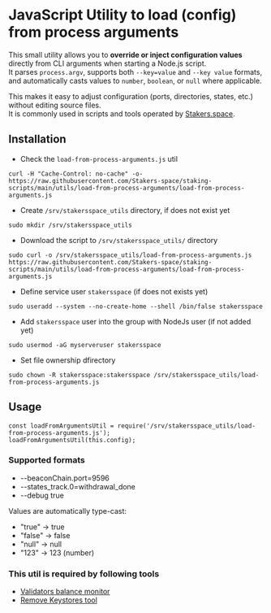 # JavaScript Utility to load (config) from process arguments
This small utility allows you to **override or inject configuration values** directly from CLI arguments when starting a Node.js script.  
It parses `process.argv`, supports both `--key=value` and `--key value` formats, and automatically casts values to `number`, `boolean`, or `null` where applicable.

This makes it easy to adjust configuration (ports, directories, states, etc.) without editing source files.  
It is commonly used in scripts and tools operated by [Stakers.space](https://github.com/Stakers-space).

## Installation
- Check the `load-from-process-arguments.js` util
```
curl -H "Cache-Control: no-cache" -o- https://raw.githubusercontent.com/Stakers-space/staking-scripts/main/utils/load-from-process-arguments/load-from-process-arguments.js
```
- Create `/srv/stakersspace_utils` directory, if does not exist yet
```
sudo mkdir /srv/stakersspace_utils
```
- Download the script to `/srv/stakersspace_utils/` directory
```
sudo curl -o /srv/stakersspace_utils/load-from-process-arguments.js https://raw.githubusercontent.com/Stakers-space/staking-scripts/main/utils/load-from-process-arguments/load-from-process-arguments.js
```
- Define service user `stakersspace` (if does not exists yet)
```
sudo useradd --system --no-create-home --shell /bin/false stakersspace
```
- Add `stakersspace` user into the group with NodeJs user (if not added yet)
```
sudo usermod -aG myserveruser stakersspace
```
- Set file ownership dfirectory
```
sudo chown -R stakersspace:stakersspace /srv/stakersspace_utils/load-from-process-arguments.js
```

## Usage
```
const loadFromArgumentsUtil = require('/srv/stakersspace_utils/load-from-process-arguments.js');
loadFromArgumentsUtil(this.config);
```

### Supported formats
- --beaconChain.port=9596
- --states_track.0=withdrawal_done
- --debug true

Values are automatically type-cast:
- "true" → true
- "false" → false
- "null" → null
- "123" → 123 (number)

### This util is required by following tools
- [Validators balance monitor](https://github.com/Stakers-space/staking-scripts/tree/main/monitor/validators_balance)
- [Remove Keystores tool](https://github.com/Stakers-space/staking-scripts/tree/main/tools/remove-keystores)